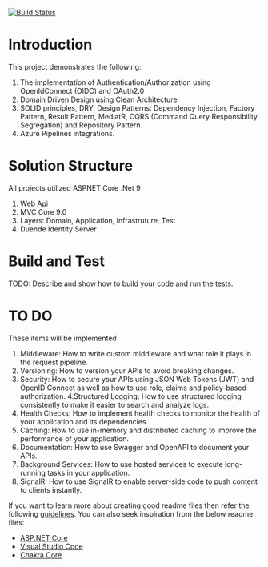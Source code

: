 [![Build Status](https://dev.azure.com/robmars2008/BTM%20Organization/_apis/build/status%2Frobmars123.DDDCleanArchi.OpenID-OAuth2-Microservice1?branchName=master)](https://dev.azure.com/robmars2008/BTM%20Organization/_build/latest?definitionId=5&branchName=master)

# Introduction 
This project demonstrates the following:
1. The implementation of Authentication/Authorization using OpenIdConnect (OIDC) and OAuth2.0
2. Domain Driven Design using Clean Architecture
3. SOLID principles, DRY, Design Patterns: Dependency Injection, Factory Pattern, Result Pattern, MediatR, CQRS (Command Query Responsibility Segregation) and Repository Pattern.
4. Azure Pipelines integrations.

# Solution Structure
All projects utilized ASPNET Core .Net 9
1.	Web Api
2.	MVC Core 9.0
3.	Layers: Domain, Application, Infrastruture, Test 
5.	Duende Identity Server

# Build and Test
TODO: Describe and show how to build your code and run the tests. 

# TO DO
These items will be implemented
1. Middleware: How to write custom middleware and what role it plays in the request pipeline.
2. Versioning: How to version your APIs to avoid breaking changes.
3. Security: How to secure your APIs using JSON Web Tokens (JWT) and OpenID Connect as well as how to use role, claims and policy-based authorization.
4.Structured Logging: How to use structured logging consistently to make it easier to search and analyze logs.
5. Health Checks: How to implement health checks to monitor the health of your application and its dependencies.
6. Caching: How to use in-memory and distributed caching to improve the performance of your application.
7. Documentation: How to use Swagger and OpenAPI to document your APIs.
8. Background Services: How to use hosted services to execute long-running tasks in your application.
9. SignalR: How to use SignalR to enable server-side code to push content to clients instantly.

If you want to learn more about creating good readme files then refer the following [guidelines](https://docs.microsoft.com/en-us/azure/devops/repos/git/create-a-readme?view=azure-devops). You can also seek inspiration from the below readme files:
- [ASP.NET Core](https://github.com/aspnet/Home)
- [Visual Studio Code](https://github.com/Microsoft/vscode)
- [Chakra Core](https://github.com/Microsoft/ChakraCore)
